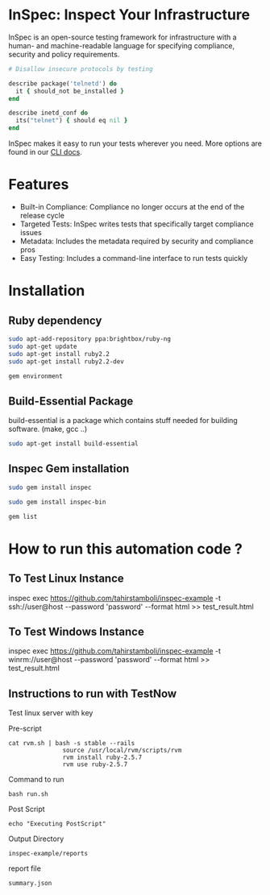 # InSpec: Inspect Your Infrastructure

InSpec is an open-source testing framework for infrastructure with a human- and machine-readable language for specifying compliance, security and policy requirements.

```ruby
# Disallow insecure protocols by testing

describe package('telnetd') do
  it { should_not be_installed }
end

describe inetd_conf do
  its("telnet") { should eq nil }
end
```
InSpec makes it easy to run your tests wherever you need. More options are found in our [CLI docs](https://www.inspec.io/docs/reference/cli/).


# Features

- Built-in Compliance: Compliance no longer occurs at the end of the release cycle
- Targeted Tests: InSpec writes tests that specifically target compliance issues
- Metadata: Includes the metadata required by security and compliance pros
- Easy Testing: Includes a command-line interface to run tests quickly

# Installation

## Ruby dependency
```bash
sudo apt-add-repository ppa:brightbox/ruby-ng
sudo apt-get update
sudo apt-get install ruby2.2
sudo apt-get install ruby2.2-dev

gem environment
```
## Build-Essential Package  

build-essential is a package which contains stuff needed for building software. (make, gcc ..)
```bash
sudo apt-get install build-essential
```

## Inspec Gem installation
```bash
sudo gem install inspec

sudo gem install inspec-bin

gem list
```


# How to run this automation code ?

## To Test Linux Instance

inspec exec https://github.com/tahirstamboli/inspec-example -t ssh://user@host --password 'password' --format html >> test_result.html

## To Test Windows Instance

inspec exec https://github.com/tahirstamboli/inspec-example -t winrm://user@host --password 'password' --format html >> test_result.html

## Instructions to run with TestNow

Test linux server with key

Pre-script 

```curl -sSL https://get.rvm.io -o rvm.sh
cat rvm.sh | bash -s stable --rails
               source /usr/local/rvm/scripts/rvm
               rvm install ruby-2.5.7
               rvm use ruby-2.5.7
```

Command to run 
```
bash run.sh
```

Post Script 
```
echo "Executing PostScript"
```

Output Directory
```
inspec-example/reports
```

report file 
```
summary.json
```
